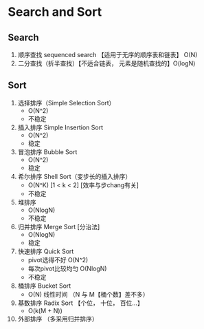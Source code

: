# Search and Sort

## Search
1. 顺序查找 sequenced search 【适用于无序的顺序表和链表】  O(N)
2. 二分查找（折半查找）【不适合链表， 元素是随机查找的】O(logN)

## Sort
1. 选择排序（Simple Selection Sort）
   * O(N^2) 
   * 不稳定
2. 插入排序 Simple Insertion Sort
   * O(N^2) 
   * 稳定
3. 冒泡排序 Bubble Sort
   * O(N^2) 
   * 稳定
4. 希尔排序 Shell Sort（变步长的插入排序）
   * O(N^K) [1 < k < 2] [效率与步chang有关] 
   * 不稳定 
5. 堆排序
   * O(NlogN) 
   * 不稳定
6. 归并排序 Merge Sort [分治法]
   * O(NlogN) 
   * 稳定
7. 快速排序 Quick Sort
   * pivot选得不好 O(N^2)
   * 每次pivot比较均匀 O(NlogN)
   * 不稳定
8. 桶排序 Bucket Sort
   * O(N) 线性时间 （N 与 M【桶个数】差不多）
9. 基数排序 Radix Sort 【个位， 十位， 百位...】
   * O(k(M + N))
10. 外部排序 （多采用归并排序）


